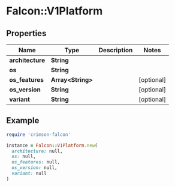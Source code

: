 # Falcon::V1Platform

## Properties

| Name | Type | Description | Notes |
| ---- | ---- | ----------- | ----- |
| **architecture** | **String** |  |  |
| **os** | **String** |  |  |
| **os_features** | **Array&lt;String&gt;** |  | [optional] |
| **os_version** | **String** |  | [optional] |
| **variant** | **String** |  | [optional] |

## Example

```ruby
require 'crimson-falcon'

instance = Falcon::V1Platform.new(
  architecture: null,
  os: null,
  os_features: null,
  os_version: null,
  variant: null
)
```

